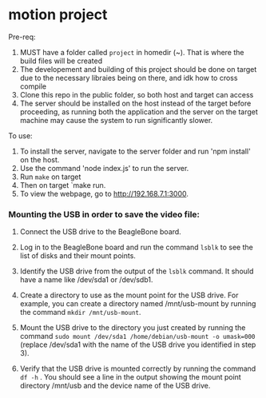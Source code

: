 # motion project

Pre-req:

1. MUST have a folder called `project` in homedir (~). That is where the build files will be created
2. The developement and building of this project should be done on target due to the necessary libraies being on there, and idk how to cross compile
3. Clone this repo in the public folder, so both host and target can access
4. The server should be installed on the host instead of the target before proceeding, as running both the application and the server on the target machine may cause the system to run significantly slower.

To use:
1. To install the server, navigate to the server folder and run 'npm install' on the host.
2. Use the command 'node index.js' to run the server.
3. Run `make` on target
4. Then on target `make run.
5. To view the webpage, go to http://192.168.7.1:3000.


### Mounting the USB in order to save the video file:

1. Connect the USB drive to the BeagleBone board.

2. Log in to the BeagleBone board and run the command `lsblk` to see the list of disks and their mount points.

3. Identify the USB drive from the output of the `lsblk` command. It should have a name like /dev/sda1 or /dev/sdb1.

4. Create a directory to use as the mount point for the USB drive. For example, you can create a directory named /mnt/usb-mount by running the command `mkdir /mnt/usb-mount`.

5. Mount the USB drive to the directory you just created by running the command `sudo mount /dev/sda1 /home/debian/usb-mount -o umask=000` (replace /dev/sda1 with the name of the USB drive you identified in step 3).

6. Verify that the USB drive is mounted correctly by running the command `df -h` . You should see a line in the output showing the mount point directory /mnt/usb and the device name of the USB drive.

